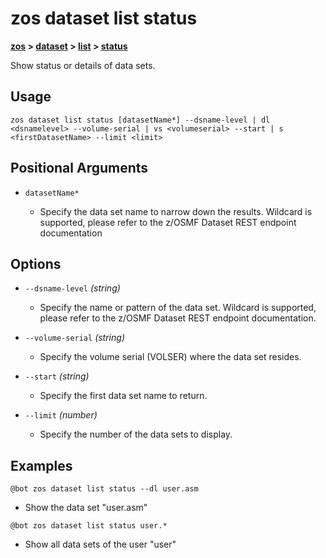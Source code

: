 # zos dataset list status

**[zos](../../zos) > [dataset](../dataset) > [list](list) > [status](zos-dataset-list-status)**

Show status or details of data sets. <!--dataset-list-status-description-->

## Usage

`zos dataset list status [datasetName*] --dsname-level | dl <dsnamelevel> --volume-serial | vs <volumeserial> --start | s <firstDatasetName> --limit <limit>`

## Positional Arguments

- `datasetName*`

    - Specify the data set name to narrow down the results. Wildcard is supported, please refer to the z/OSMF Dataset REST endpoint documentation

## Options 

- `--dsname-level` *(string)*
    - Specify the name or pattern of the data set. Wildcard is supported, please refer to the z/OSMF Dataset REST endpoint documentation.

- `--volume-serial` *(string)*
    - Specify the volume serial (VOLSER) where the data set resides.

- `--start` *(string)*
    - Specify the first data set name to return.

- `--limit` *(number)*
    - Specify the number of the data sets to display.

## Examples

```
@bot zos dataset list status --dl user.asm
```
- Show the data set \"user.asm\"

```
@bot zos dataset list status user.*
```
    
- Show all data sets of the user \"user\"